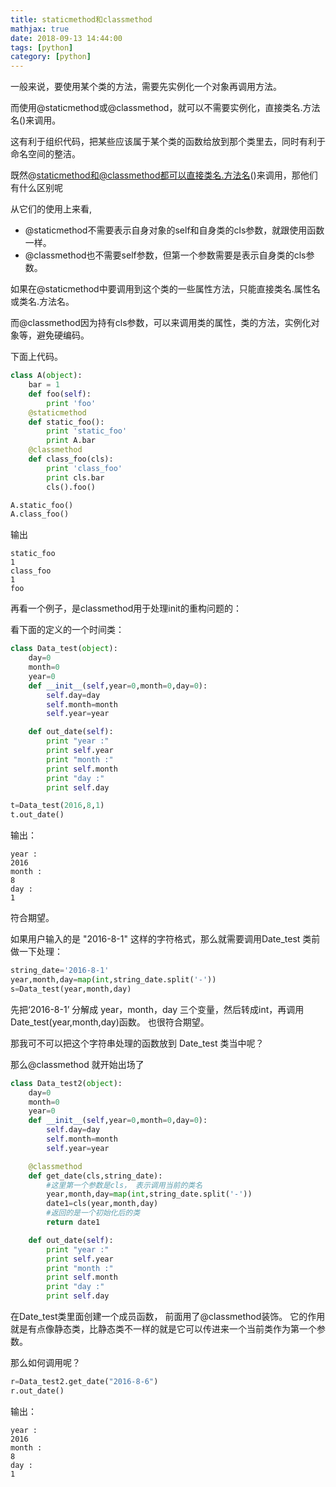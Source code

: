 ```yaml
---
title: staticmethod和classmethod
mathjax: true
date: 2018-09-13 14:44:00
tags: [python]
category: [python]
---
```


一般来说，要使用某个类的方法，需要先实例化一个对象再调用方法。

而使用@staticmethod或@classmethod，就可以不需要实例化，直接类名.方法名()来调用。

这有利于组织代码，把某些应该属于某个类的函数给放到那个类里去，同时有利于命名空间的整洁。

<!--more-->



既然@staticmethod和@classmethod都可以直接类名.方法名()来调用，那他们有什么区别呢

从它们的使用上来看,

- @staticmethod不需要表示自身对象的self和自身类的cls参数，就跟使用函数一样。
- @classmethod也不需要self参数，但第一个参数需要是表示自身类的cls参数。

如果在@staticmethod中要调用到这个类的一些属性方法，只能直接类名.属性名或类名.方法名。

而@classmethod因为持有cls参数，可以来调用类的属性，类的方法，实例化对象等，避免硬编码。

下面上代码。

```python
class A(object):
    bar = 1
    def foo(self):
        print 'foo'
    @staticmethod
    def static_foo():
        print 'static_foo'
        print A.bar
    @classmethod
    def class_foo(cls):
        print 'class_foo'
        print cls.bar
        cls().foo()

A.static_foo()
A.class_foo()
```

输出

```
static_foo
1
class_foo
1
foo
```



再看一个例子，是classmethod用于处理init的重构问题的：

看下面的定义的一个时间类：

```python
class Data_test(object):
    day=0
    month=0
    year=0
    def __init__(self,year=0,month=0,day=0):
        self.day=day
        self.month=month
        self.year=year

    def out_date(self):
        print "year :"
        print self.year
        print "month :"
        print self.month
        print "day :"
        print self.day

t=Data_test(2016,8,1)
t.out_date()
```

输出：

```text
year :
2016
month :
8
day :
1
```

符合期望。

如果用户输入的是 "2016-8-1" 这样的字符格式，那么就需要调用Date_test 类前做一下处理：

```python
string_date='2016-8-1'
year,month,day=map(int,string_date.split('-'))
s=Data_test(year,month,day)
```

先把‘2016-8-1’ 分解成 year，month，day 三个变量，然后转成int，再调用Date_test(year,month,day)函数。 也很符合期望。

那我可不可以把这个字符串处理的函数放到 Date_test 类当中呢？

那么@classmethod 就开始出场了

```python
class Data_test2(object):
    day=0
    month=0
    year=0
    def __init__(self,year=0,month=0,day=0):
        self.day=day
        self.month=month
        self.year=year

    @classmethod
    def get_date(cls,string_date):
        #这里第一个参数是cls， 表示调用当前的类名
        year,month,day=map(int,string_date.split('-'))
        date1=cls(year,month,day)
        #返回的是一个初始化后的类
        return date1

    def out_date(self):
        print "year :"
        print self.year
        print "month :"
        print self.month
        print "day :"
        print self.day
```



在Date_test类里面创建一个成员函数， 前面用了@classmethod装饰。 它的作用就是有点像静态类，比静态类不一样的就是它可以传进来一个当前类作为第一个参数。

那么如何调用呢？

```python
r=Data_test2.get_date("2016-8-6")
r.out_date()
```

输出：

```text
year :
2016
month :
8
day :
1
```